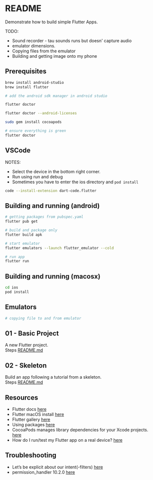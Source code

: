 # README

Demonstrate how to build simple Flutter Apps.

TODO:

* Sound recorder - tau sounds runs but doesn' capture audio  
* emulator dimensions.  
* Copying files from the emulator
* Building and getting image onto my phone

## Prerequisites

```sh
brew install android-studio
brew install flutter

# add the android sdk manager in android studio

flutter doctor

flutter doctor --android-licenses 

sudo gem install cocoapods

# ensure everything is green
flutter doctor
```

## VSCode

NOTES:

* Select the device in the bottom right corner.  
* Run using run and debug
* Sometimes you have to enter the ios directory and `pod install`

```sh
code --install-extension dart-code.flutter
```

## Building and running (android)

```sh
# getting packages from pubspec.yaml
flutter pub get 

# build and package only
flutter build apk 

# start emulator
flutter emulators --launch flutter_emulator --cold

# run app
flutter run
```

## Building and running (macosx)

```sh
cd ios
pod install
```

## Emulators

```sh
# copying file to and from emulator

```


## 01 - Basic Project

A new Flutter project.  
Steps [README.md](./01_basic_project/README.md)  

## 02 - Skeleton

Build an app following a tutorial from a skeleton.  
Steps [README.md](./02_skeleton/README.md)  

## Resources

* Flutter docs [here](https://docs.flutter.dev/)
* Flutter macOS install [here](https://docs.flutter.dev/get-started/install/macos)
* Flutter gallery [here](https://gallery.flutter.dev/#/)
* Using packages [here](https://docs.flutter.dev/development/packages-and-plugins/using-packages)  
* CocoaPods manages library dependencies for your Xcode projects. [here](https://guides.cocoapods.org/using/getting-started.html#installation)  
* How do I run/test my Flutter app on a real device? [here](https://stackoverflow.com/questions/54444538/how-do-i-run-test-my-flutter-app-on-a-real-device)  

## Troubleshooting

* Let’s be explicit about our intent(-filters) [here](https://medium.com/androiddevelopers/lets-be-explicit-about-our-intent-filters-c5dbe2dbdce0)  
* permission_handler 10.2.0 [here](https://pub.dev/packages/permission_handler)  
